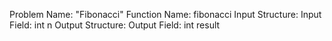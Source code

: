 Problem Name: "Fibonacci"
Function Name: fibonacci
Input Structure:
Input Field: int n
Output Structure:
Output Field: int result
